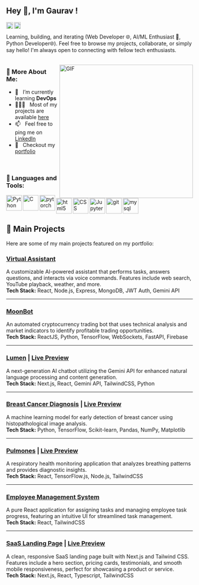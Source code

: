 ## Hey 👋, I'm Gaurav !

<a href='https://www.linkedin.com/in/gaurav-purohit-4b2121209/'><img align='left' alt="LinkedIn" src="https://raw.githubusercontent.com/rahul-jha98/rahul-jha98/561d474902b59c7429ec22bb73e225696c27b202/assets/linkedin.svg" height='18px'/></a>
<a href='https://x.com/GauravP12505494'><img align='left' alt="Twitter" src="https://raw.githubusercontent.com/rahul-jha98/rahul-jha98/561d474902b59c7429ec22bb73e225696c27b202/assets/twitter.svg" height='18px'/></a>
<br>


Learning, building, and iterating (Web Developer 🌐,  AI/ML Enthusiast 🤖, Python Developer🌐). Feel free to browse my projects, collaborate, or simply say hello! I'm always open to connecting with fellow tech enthusiasts.
<br/>
<br/>

<img align="right" alt="GIF" src="https://i.giphy.com/media/v1.Y2lkPTc5MGI3NjExdWNvNHk0cmVvdDV2OTJpdHI1MWE4M3FkaG0zaDFybzYxZ3d0cXF3cyZlcD12MV9pbnRlcm5hbF9naWZfYnlfaWQmY3Q9Zw/f3KwliaH4MLtli8z7D/giphy.gif" width="360px"/>


### 🧐 More About Me:

- 🔭 &nbsp; I’m currently learning **DevOps**
- 👨🏻‍💻 &nbsp; Most of my projects are available [here](https://github.com/gauravpurohit28?tab=repositories)
- 📫 &nbsp; Feel free to ping me on [LinkedIn](https://www.linkedin.com/in/gaurav-purohit-4b2121209/)
- 📝 &nbsp; Checkout my [portfolio](https://gaurav-purohit.vercel.app)

<br>

### 🔨 Languages and Tools:
<a href="https://www.python.org" target="_blank"><img align="left" alt="Python" height ="42px" src="https://raw.githubusercontent.com/rahul-jha98/github_readme_icons/main/language_and_tools/square/python/python.svg"></a>
<a href="https://www.cprogramming.com/" target="_blank"> <img align="left" alt="C" height ="42px" src="https://user-images.githubusercontent.com/25181517/192106070-46255bcf-65e6-4c6b-a296-bf8d0d8fb2a7.png"> </a>
<a href="https://pytorch.org/" target="_blank"> <img align="left" src="https://raw.githubusercontent.com/rahul-jha98/github_readme_icons/main/language_and_tools/square/pytorch/pytorch.svg" alt="pytorch" height="42px"/> </a> 
<a href="https://html.com/" target="_blank"> <img align="left" src="https://upload.wikimedia.org/wikipedia/commons/6/61/HTML5_logo_and_wordmark.svg" alt="html5" height="42px"/> </a>
<a href="https://developer.mozilla.org/en-US/docs/Web/CSS" target="_blank"><img align="left" alt="CSS" height ="42px" src="https://user-images.githubusercontent.com/25181517/183898674-75a4a1b1-f960-4ea9-abcb-637170a00a75.png"></a>
<a href="https://www.mysql.com/" target="_blank"> <img src="https://raw.githubusercontent.com/Thomas-George-T/Thomas-George-T/master/assets/mysql.svg" alt="mysql" height='42px'/> </a>
<a href="https://jupyter.org/" target="_blank"> <img align="left" alt="Jupyter-Notebook" height ="42px" src="https://user-images.githubusercontent.com/25181517/183914128-3fc88b4a-4ac1-40e6-9443-9a30182379b7.png"></a>
<a href="https://git-scm.com/" target="_blank"> <img src="https://raw.githubusercontent.com/rahul-jha98/github_readme_icons/main/language_and_tools/square/git-scm/git-scm.svg" align="left" alt="git" height='42px'/> </a>

## 🚀 Main Projects

Here are some of my main projects featured on my portfolio:

### [Virtual Assistant](https://github.com/gauravpurohit28/VirtualAssistant)
A customizable AI-powered assistant that performs tasks, answers questions, and interacts via voice commands. Features include web search, YouTube playback, weather, and more.  
**Tech Stack:** React, Node.js, Express, MongoDB, JWT Auth, Gemini API

---

### [MoonBot](https://github.com/gauravpurohit28/Moonbot)
An automated cryptocurrency trading bot that uses technical analysis and market indicators to identify profitable trading opportunities.  
**Tech Stack:** ReactJS, Python, TensorFlow, WebSockets, FastAPI, Firebase

---

### [Lumen](https://github.com/gauravpurohit28/Lumen-latest) | [Live Preview](https://lumen-frontend.vercel.app)
A next-generation AI chatbot utilizing the Gemini API for enhanced natural language processing and content generation.  
**Tech Stack:** Next.js, React, Gemini API, TailwindCSS, Python

---

### [Breast Cancer Diagnosis](https://colab.research.google.com/drive/1EsRZVwOCfcevIeMiNvXRVkDrjYPjWyKq#scrollTo=Y2YDRxObfUFO) | [Live Preview](https://gauravbreastcp.glitch.me)
A machine learning model for early detection of breast cancer using histopathological image analysis.  
**Tech Stack:** Python, TensorFlow, Scikit-learn, Pandas, NumPy, Matplotlib

---

### [Pulmones](https://github.com/gauravpurohit28/Pulmones) | [Live Preview](https://pulmones-client.vercel.app)
A respiratory health monitoring application that analyzes breathing patterns and provides diagnostic insights.  
**Tech Stack:** React, TensorFlow.js, Node.js, TailwindCSS

---

### [Employee Management System](https://github.com/gauravpurohit28/React-Projects/tree/main/ems)
A pure React application for assigning tasks and managing employee task progress, featuring an intuitive UI for streamlined task management.  
**Tech Stack:** React, TailwindCSS

---

### [SaaS Landing Page](https://github.com/gauravpurohit28/SaaS-landing-page) | [Live Preview](https://saas-page-chi.vercel.app/)
A clean, responsive SaaS landing page built with Next.js and Tailwind CSS. Features include a hero section, pricing cards, testimonials, and smooth mobile responsiveness, perfect for showcasing a product or service.  
**Tech Stack:** Next.js, React, Typescript, TailwindCSS
